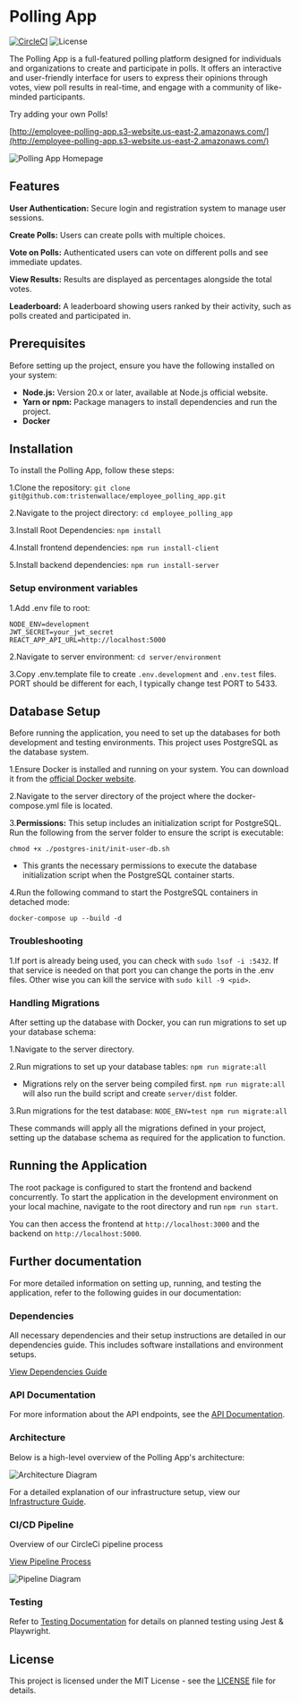 # Polling App

[![CircleCI](https://dl.circleci.com/status-badge/img/circleci/KPSszw1xUCAvioRxYj4MSJ/pLc8BUmCLCrMcRmxKvR4U/tree/main.svg?style=svg)](https://dl.circleci.com/status-badge/redirect/circleci/KPSszw1xUCAvioRxYj4MSJ/pLc8BUmCLCrMcRmxKvR4U/tree/main)
![License](https://img.shields.io/badge/license-MIT-blue.svg)

The Polling App is a full-featured polling platform designed for individuals and organizations to create and participate in polls. It offers an interactive and user-friendly interface for users to express their opinions through votes, view poll results in real-time, and engage with a community of like-minded participants.

Try adding your own Polls!

[http://employee-polling-app.s3-website.us-east-2.amazonaws.com/](http://employee-polling-app.s3-website.us-east-2.amazonaws.com/)

![Polling App Homepage](<https://hangouthabit.sirv.com/polling_app/Homepage.png>)

## Features

**User Authentication:** Secure login and registration system to manage user sessions.

**Create Polls:** Users can create polls with multiple choices.

**Vote on Polls:** Authenticated users can vote on different polls and see immediate updates.

**View Results:** Results are displayed as percentages alongside the total votes.

**Leaderboard:** A leaderboard showing users ranked by their activity, such as polls created and participated in.

## Prerequisites

Before setting up the project, ensure you have the following installed on your system:

- **Node.js:** Version 20.x or later, available at Node.js official website.
- **Yarn or npm:** Package managers to install dependencies and run the project.
- **Docker**

## Installation

To install the Polling App, follow these steps:

1.Clone the repository: `git clone git@github.com:tristenwallace/employee_polling_app.git`

2.Navigate to the project directory: `cd employee_polling_app`

3.Install Root Dependencies: `npm install`

4.Install frontend dependencies: `npm run install-client`

5.Install backend dependencies: `npm run install-server`


### Setup environment variables

1.Add .env file to root:

```
NODE_ENV=development
JWT_SECRET=your_jwt_secret
REACT_APP_API_URL=http://localhost:5000
```

2.Navigate to server environment: `cd server/environment`

3.Copy .env.template file to create `.env.development` and `.env.test` files. PORT should be different for each, I typically change test PORT to 5433.

## Database Setup

Before running the application, you need to set up the databases for both development and testing environments. This project uses PostgreSQL as the database system.

1.Ensure Docker is installed and running on your system. You can download it from the [official Docker website](https://docs.docker.com/desktop/install/ubuntu/).

2.Navigate to the server directory of the project where the docker-compose.yml file is located.

3.**Permissions:** This setup includes an initialization script for PostgreSQL. Run the following from the server folder to ensure the script is executable:

```
chmod +x ./postgres-init/init-user-db.sh
```

- This grants the necessary permissions to execute the database initialization script when the PostgreSQL container starts.

4.Run the following command to start the PostgreSQL containers in detached mode:

```
docker-compose up --build -d
```

### Troubleshooting

1.If port is already being used, you can check with `sudo lsof -i :5432`. If that service is needed on that port you can change the ports in the .env files. Other wise you can kill the service with `sudo kill -9 <pid>`.

### Handling Migrations

After setting up the database with Docker, you can run migrations to set up your database schema:

1.Navigate to the server directory.

2.Run migrations to set up your database tables: `npm run migrate:all`

- Migrations rely on the server being compiled first. `npm run migrate:all` will also run the build script and create `server/dist` folder.

3.Run migrations for the test database: `NODE_ENV=test npm run migrate:all`

These commands will apply all the migrations defined in your project, setting up the database schema as required for the application to function.

## Running the Application

The root package is configured to start the frontend and backend concurrently. To start the application in the development environment on your local machine, navigate to the root directory and run `npm run start`.

You can then access the frontend at `http://localhost:3000` and the backend on `http://localhost:5000`.

## Further documentation

For more detailed information on setting up, running, and testing the application, refer to the following guides in our documentation:

### Dependencies

All necessary dependencies and their setup instructions are detailed in our dependencies guide. This includes software installations and environment setups.

[View Dependencies Guide](docs/App_dependencies.md)

### API Documentation

For more information about the API endpoints, see the [API Documentation](docs/API.md).

### Architecture

Below is a high-level overview of the Polling App's architecture:

![Architecture Diagram](https://hangouthabit.sirv.com/polling_app/architecture_diagram.jpeg)

For a detailed explanation of our infrastructure setup, view our [Infrastructure Guide](docs/Infrastructure.md).


### CI/CD Pipeline

Overview of our CircleCi pipeline process

[View Pipeline Process](docs/Pipeline.md)

![Pipeline Diagram](<https://hangouthabit.sirv.com/polling_app/pipeline_diagram.jpeg>)

### Testing

Refer to [Testing Documentation](frontend/src/tests/docs/testing.md) for details on planned testing using Jest & Playwright.

## License

This project is licensed under the MIT License - see the [LICENSE](LICENSE) file for details.
